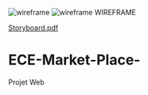 ![wireframe](https://user-images.githubusercontent.com/47059358/119825199-fe24f800-bef6-11eb-88b7-7fcfd224e334.png)
![wireframe](https://user-images.githubusercontent.com/47059358/119825214-011fe880-bef7-11eb-95dd-011dd61baf2e.png)
WIREFRAME

[Storyboard.pdf](https://github.com/Tabi244/ECE-Market-Place-/files/6545675/Storyboard.pdf)
# ECE-Market-Place-
Projet Web
